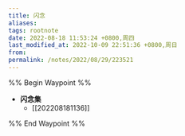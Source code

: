 ```yaml
---
title: 闪念
aliases: 
tags: rootnote
date: 2022-08-18 11:53:24 +0800,周四
last_modified_at: 2022-10-09 22:51:36 +0800,周日
from: 
permalink: /notes/2022/08/29/223521
---
```


%% Begin Waypoint %%

- **闪念集**
	- [[202208181136]]

%% End Waypoint %%
